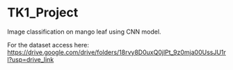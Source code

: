 # TK1_Project
Image classification on mango leaf using CNN model.

For the dataset access here: https://drive.google.com/drive/folders/18rvy8D0uxQ0jlPt_9z0mja00UssJU1rl?usp=drive_link

